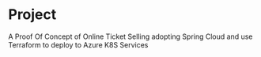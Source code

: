 # Project

A Proof Of Concept of Online Ticket Selling adopting Spring Cloud and use Terraform to deploy to Azure K8S Services